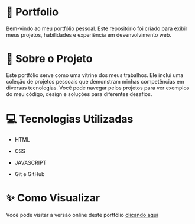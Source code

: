 #  💼 Portfolio
Bem-vindo ao meu portfólio pessoal. Este repositório foi criado para exibir meus projetos, habilidades e experiência em desenvolvimento web.

# 📄 Sobre o Projeto
Este portfólio serve como uma vitrine dos meus trabalhos. Ele inclui uma coleção de projetos pessoais que demonstram minhas competências em diversas tecnologias. Você pode navegar pelos projetos para ver exemplos do meu código, design e soluções para diferentes desafios.

# 💻 Tecnologias Utilizadas
- HTML
- CSS

- JAVASCRIPT

- Git e GitHub

# ✨ Como Visualizar
Você pode visitar a versão online deste portfólio [clicando aqui](https://elissondouglas.github.io/portfolio/)
